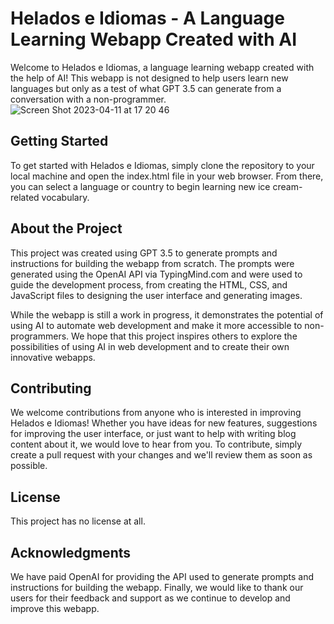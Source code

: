 # Helados e Idiomas - A Language Learning Webapp Created with AI

Welcome to Helados e Idiomas, a language learning webapp created with the help of AI! This webapp is not designed to help users learn new languages but only as a test of what GPT 3.5 can generate from a conversation with a non-programmer.
![Screen Shot 2023-04-11 at 17 20 46](https://user-images.githubusercontent.com/111464261/231279421-1227f654-571b-4dd7-8c9d-128cff8ce992.png)

## Getting Started

To get started with Helados e Idiomas, simply clone the repository to your local machine and open the index.html file in your web browser. From there, you can select a language or country to begin learning new ice cream-related vocabulary.

## About the Project

This project was created using GPT 3.5 to generate prompts and instructions for building the webapp from scratch. The prompts were generated using the OpenAI API via TypingMind.com and were used to guide the development process, from creating the HTML, CSS, and JavaScript files to designing the user interface and generating images.

While the webapp is still a work in progress, it demonstrates the potential of using AI to automate web development and make it more accessible to non-programmers. We hope that this project inspires others to explore the possibilities of using AI in web development and to create their own innovative webapps.

## Contributing

We welcome contributions from anyone who is interested in improving Helados e Idiomas! Whether you have ideas for new features, suggestions for improving the user interface, or just want to help with writing blog content about it, we would love to hear from you. To contribute, simply create a pull request with your changes and we'll review them as soon as possible.

## License

This project has no license at all.

## Acknowledgments

We have paid OpenAI for providing the API used to generate prompts and instructions for building the webapp. Finally, we would like to thank our users for their feedback and support as we continue to develop and improve this webapp.
